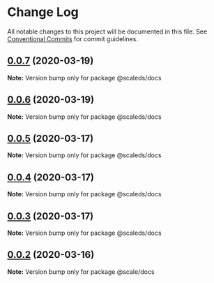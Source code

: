 # Change Log

All notable changes to this project will be documented in this file.
See [Conventional Commits](https://conventionalcommits.org) for commit guidelines.

## [0.0.7](https://github.com/gatsbyjs/gatsby-starter-default/compare/v0.0.6...v0.0.7) (2020-03-19)

**Note:** Version bump only for package @scaleds/docs





## [0.0.6](https://github.com/gatsbyjs/gatsby-starter-default/compare/v0.0.5...v0.0.6) (2020-03-19)

**Note:** Version bump only for package @scaleds/docs





## [0.0.5](https://github.com/gatsbyjs/gatsby-starter-default/compare/v0.0.3...v0.0.5) (2020-03-17)

**Note:** Version bump only for package @scaleds/docs





## [0.0.4](https://github.com/gatsbyjs/gatsby-starter-default/compare/v0.0.3...v0.0.4) (2020-03-17)

**Note:** Version bump only for package @scaleds/docs





## [0.0.3](https://github.com/gatsbyjs/gatsby-starter-default/compare/v0.0.2...v0.0.3) (2020-03-17)

**Note:** Version bump only for package @scaleds/docs





## [0.0.2](https://github.com/gatsbyjs/gatsby-starter-default/compare/v0.4.0...v0.0.2) (2020-03-16)

**Note:** Version bump only for package @scale/docs
